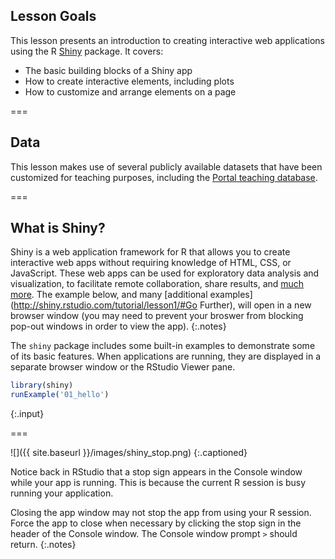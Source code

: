 ---
---

## Lesson Goals

This lesson presents an introduction to creating interactive web applications using the R [Shiny](https://cran.r-project.org/web/packages/shiny/index.html) package. It covers:

- The basic building blocks of a Shiny app
- How to create interactive elements, including plots
- How to customize and arrange elements on a page

===

## Data

This lesson makes use of several publicly available datasets that have been customized for teaching purposes, including the [Portal teaching database](https://github.com/weecology/portal-teachingdb).

===

## What is Shiny?

Shiny is a web application framework for R that allows you to create interactive web apps without requiring knowledge of HTML, CSS, or JavaScript. These web apps can be used for exploratory data analysis and visualization, to facilitate remote collaboration, share results, and [much more](http://shiny.rstudio.com/gallery/). The example below, and many [additional examples](http://shiny.rstudio.com/tutorial/lesson1/#Go Further), will open in a new browser window (you may need to prevent your broswer from blocking pop-out windows in order to view the app).
{:.notes}

The `shiny` package includes some built-in examples to demonstrate some of its basic features. When applications are running, they are displayed in a separate browser window or the RStudio Viewer pane. 


~~~r
library(shiny)
runExample('01_hello')
~~~
{:.input}


===

![]({{ site.baseurl }}/images/shiny_stop.png)
{:.captioned}

Notice back in RStudio that a stop sign appears in the Console window while your app is running. This is because the current R session is busy running your application.

Closing the app window may not stop the app from using your R session. Force the app to close when necessary by clicking the stop sign in the header of the Console window. The Console window prompt `>` should return.
{:.notes}
